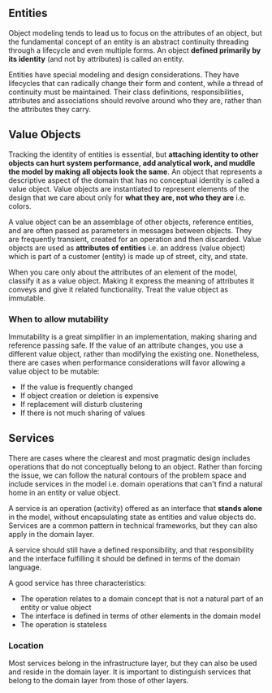 ## Entities

Object modeling tends to lead us to focus on the attributes of an object, but the fundamental concept of an entity is an abstract continuity threading through a lifecycle and even multiple forms. An object **defined primarily by its identity** (and not by attributes) is called an entity.

Entities have special modeling and design considerations. They have lifecycles that can radically change their form and content, while a thread of continuity must be maintained. Their class definitions, responsibilities, attributes and associations should revolve around who they are, rather than the attributes they carry.

## Value Objects

Tracking the identity of entities is essential, but **attaching identity to other objects can hurt system performance, add analytical work, and muddle the model by making all objects look the same**. An object that represents a descriptive aspect of the domain that has no conceptual identity is called a value object. Value objects are instantiated to represent elements of the design that we care about only for **what they are, not who they are** i.e. colors.

A value object can be an assemblage of other objects, reference entities, and are often passed as parameters in messages between objects. They are frequently transient, created for an operation and then discarded. Value objects are used as **attributes of entities** i.e. an address (value object) which is part of a customer (entity) is made up of street, city, and state.

When you care only about the attributes of an element of the model, classify it as a value object. Making it express the meaning of attributes it conveys and give it related functionality. Treat the value object as immutable.

### When to allow mutability

Immutability is a great simplifier in an implementation, making sharing and reference passing safe. If the value of an attribute changes, you use a different value object, rather than modifying the existing one. Nonetheless, there are cases when performance considerations will favor allowing a value object to be mutable:

- If the value is frequently changed
- If object creation or deletion is expensive
- If replacement will disturb clustering
- If there is not much sharing of values

## Services

There are cases where the clearest and most pragmatic design includes operations that do not conceptually belong to an object. Rather than forcing the issue, we can follow the natural contours of the problem space and include services in the model i.e. domain operations that can't find a natural home in an entity or value object.

A service is an operation (activity) offered as an interface that **stands alone** in the model, without encapsulating state as entities and value objects do. Services are a common pattern in technical frameworks, but they can also apply in the domain layer.

A service should still have a defined responsibility, and that responsibility and the interface fulfilling it should be defined in terms of the domain language.

A good service has three characteristics:

- The operation relates to a domain concept that is not a natural part of an entity or value object
- The interface is defined in terms of other elements in the domain model
- The operation is stateless

### Location

Most services belong in the infrastructure layer, but they can also be used and reside in the domain layer. It is important to distinguish services that belong to the domain layer from those of other layers.
